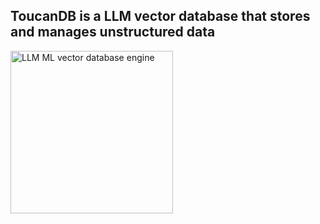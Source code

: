 ## ToucanDB is a LLM vector database that stores and manages unstructured data

<img width="260" height="260" alt="LLM ML vector database engine" src="https://github.com/user-attachments/assets/6e9fc7a4-0a30-43eb-8ae4-a6e2f458ae01" />
